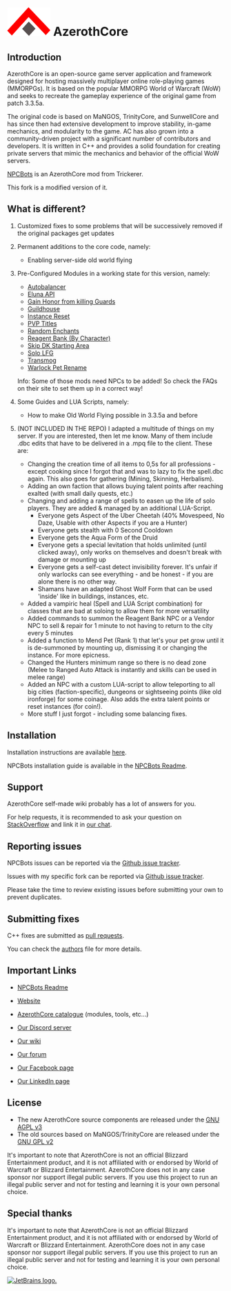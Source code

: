 # ![logo](https://raw.githubusercontent.com/azerothcore/azerothcore.github.io/master/images/logo-github.png) AzerothCore

## Introduction

AzerothCore is an open-source game server application and framework designed for hosting massively multiplayer online role-playing games (MMORPGs). It is based on the popular MMORPG World of Warcraft (WoW) and seeks to recreate the gameplay experience of the original game from patch 3.3.5a.

The original code is based on MaNGOS, TrinityCore, and SunwellCore and has since then had extensive development to improve stability, in-game mechanics, and modularity to the game. AC has also grown into a community-driven project with a significant number of contributors and developers. It is written in C++ and provides a solid foundation for creating private servers that mimic the mechanics and behavior of the official WoW servers.

[NPCBots](https://github.com/trickerer/Trinity-Bots) is an AzerothCore mod from Trickerer.

This fork is a modified version of it.

## What is different?

  1. Customized fixes to some problems that will be successively removed if the original packages get updates

  2. Permanent additions to the core code, namely:
     - Enabling server-side old world flying
       
  3. Pre-Configured Modules in a working state for this version, namely:
     - [Autobalancer](https://github.com/azerothcore/mod-autobalance)
     - [Eluna API](https://github.com/azerothcore/mod-eluna)
     - [Gain Honor from killing Guards](https://github.com/azerothcore/mod-gain-honor-guard)
     - [Guildhouse](https://github.com/azerothcore/mod-guildhouse)
     - [Instance Reset](https://github.com/azerothcore/mod-instance-reset)
     - [PVP Titles](https://github.com/azerothcore/mod-pvp-titles)
     - [Random Enchants](https://github.com/azerothcore/mod-random-enchants)
     - [Reagent Bank (By Character)](https://github.com/ZhengPeiRu21/mod-reagent-bank)
     - [Skip DK Starting Area](https://github.com/azerothcore/mod-skip-dk-starting-area)
     - [Solo LFG](https://github.com/azerothcore/mod-solo-lfg)
     - [Transmog](https://github.com/azerothcore/mod-transmog)
     - [Warlock Pet Rename](https://github.com/silviu20092/mod-warlock-pet-rename)

     Info: Some of those mods need NPCs to be added! So check the FAQs on their site to set them up in a correct way!
       
  4. Some Guides and LUA Scripts, namely:
     - How to make Old World Flying possible in 3.3.5a and before
    
  5. (NOT INCLUDED IN THE REPO) I adapted a multitude of things on my server. If you are interested, then let me know. Many of them include .dbc edits that have to be delivered in a .mpq file to the client. These are:
     - Changing the creation time of all items to 0,5s for all professions - except cooking since I forgot that and was to lazy to fix the spell.dbc again. This also goes for gathering (Mining, Skinning, Herbalism).
     - Adding an own faction that allows buying talent points after reaching exalted (with small daily quests, etc.)
     - Changing and adding a range of spells to easen up the life of solo players. They are added & managed by an additional LUA-Script.
        - Everyone gets Aspect of the Uber Cheetah (40% Movespeed, No Daze, Usable with other Aspects if you are a Hunter)
        - Everyone gets stealth with 0 Second Cooldown
        - Everyone gets the Aqua Form of the Druid
        - Everyone gets a special levitation that holds unlimited (until clicked away), only works on themselves and doesn't break with damage or mounting up
        - Everyone gets a self-cast detect invisibility forever. It's unfair if only warlocks can see everything - and be honest - if you are alone there is no other way.
        - Shamans have an adapted Ghost Wolf Form that can be used 'inside' like in buildings, instances, etc.
     - Added a vampiric heal (Spell and LUA Script combination) for classes that are bad at soloing to allow them for more versatility
     - Added commands to summon the Reagent Bank NPC or a Vendor NPC to sell & repair for 1 minute to not having to return to the city every 5 minutes
     - Added a function to Mend Pet (Rank 1) that let's your pet grow until it is de-summoned by mounting up, dismissing it or changing the instance. For more epicness.
     - Changed the Hunters minimum range so there is no dead zone (Melee to Ranged Auto Attack is instantly and skills can be used in melee range)
     - Added an NPC with a custom LUA-script to allow teleporting to all big cities (faction-specific), dungeons or sightseeing points (like old ironforge) for some coinage. Also adds the extra talent points or reset instances (for coin!).
     - More stuff I just forgot - including some balancing fixes.

## Installation

Installation instructions are available [here](http://www.azerothcore.org/wiki/Installation).

NPCBots installation guide is available in the [NPCBots Readme](https://github.com/trickerer/Trinity-Bots#npcbot-mod-installation).


## Support

AzerothCore self-made wiki probably has a lot of answers for you.

For help requests, it is recommended to ask your question on [StackOverflow](https://stackoverflow.com/questions/tagged/azerothcore) and link it in [our chat](https://discordapp.com/channels/217589275766685707/284406375495368704).


## Reporting issues

NPCBots issues can be reported via the [Github issue tracker](https://github.com/trickerer/Trinity-Bots/issues/).

Issues with my specific fork can be reported via [Github issue tracker](https://github.com/ramvaris/AzerothCore-wotlk-with-NPCBots/issues/).

Please take the time to review existing issues before submitting your own to
prevent duplicates.


## Submitting fixes

C++ fixes are submitted as [pull requests](https://github.com/ramvaris/Azerothcore-wotlk-with-NPCBots/pulls).


You can check the [authors](https://github.com/azerothcore/azerothcore-wotlk/blob/master/AUTHORS) file for more details.

## Important Links

- [NPCBots Readme](https://github.com/trickerer/Trinity-Bots/)

- [Website](http://www.azerothcore.org/)
- [AzerothCore catalogue](http://www.azerothcore.org/catalogue.html  "Modules, tools, and other stuff for AzerothCore") (modules, tools, etc...)
- [Our Discord server](https://discord.gg/gkt4y2x)
- [Our wiki](http://www.azerothcore.org/wiki "Easy to use and developed by AzerothCore founder")
- [Our forum](https://github.com/azerothcore/azerothcore-wotlk/discussions/)
- [Our Facebook page](https://www.facebook.com/AzerothCore/)
- [Our LinkedIn page](https://www.linkedin.com/company/azerothcore/)

## License

- The new AzerothCore source components are released under the [GNU AGPL v3](https://www.gnu.org/licenses/agpl-3.0.en.html)
- The old sources based on MaNGOS/TrinityCore are released under the [GNU GPL v2](https://www.gnu.org/licenses/old-licenses/gpl-2.0.en.html)

It's important to note that AzerothCore is not an official Blizzard Entertainment product, and it is not affiliated with or endorsed by World of Warcraft or Blizzard Entertainment. AzerothCore does not in any case sponsor nor support illegal public servers. If you use this project to run an illegal public server and not for testing and learning it is your own personal choice.

## Special thanks

It's important to note that AzerothCore is not an official Blizzard Entertainment product, and it is not affiliated with or endorsed by World of Warcraft or Blizzard Entertainment. AzerothCore does not in any case sponsor nor support illegal public servers. If you use this project to run an illegal public server and not for testing and learning it is your own personal choice.

[![JetBrains logo.](https://resources.jetbrains.com/storage/products/company/brand/logos/jetbrains.svg)](https://jb.gg/OpenSourceSupport)
